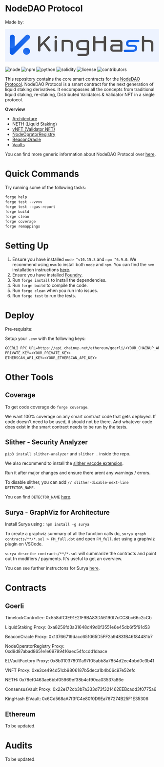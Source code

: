 # NodeDAO Protocol

Made by:

![kinghash](./docs/images/kingHashLogo.PNG)

![node](https://img.shields.io/badge/node-v10.15.3-green)
![npm](https://img.shields.io/badge/npm-v6.9.0-green)
![python](https://img.shields.io/badge/python-v3.8.10-green)
![solidity](https://img.shields.io/badge/solidity-0.8.7-brightgreen)
![license](https://img.shields.io/github/license/King-Hash-Org/NodeDAO-Protocol)
![contributors](https://img.shields.io/github/contributors/King-Hash-Org/NodeDAO-Protocol)

<!--
| Statements                  | Branches                | Functions                 | Lines             |
| --------------------------- | ----------------------- | ------------------------- | ----------------- |
| ![Statements](https://img.shields.io/badge/statements-32.09%25-red.svg?style=flat) | ![Branches](https://img.shields.io/badge/branches-30.30%25-red.svg?style=flat) | ![Functions](https://img.shields.io/badge/functions-19.68%25-red.svg?style=flat) | ![Lines](https://img.shields.io/badge/lines-36.36%25-red.svg?style=flat) |
-->

This repository contains the core smart contracts for the [NodeDAO Protocol](https://nodedao.com/). NodeDAO Protocol is a smart contract for the next generation of liquid staking derivatives. It encompasses all the concepts from traditional liquid staking, re-staking, Distributed Validators & Validator NFT in a single protocol.

**Overview**

* [Architecture](./docs/architecture.md)
* [NETH (Liquid Staking)](./docs/liquidStaking.md)
* [vNFT (Validator NFT)](./docs/validatorNFT.md)
* [NodeOpratorRegistry](./docs/nodeOperatorRegistry.md)
* [BeaconOracle](./docs/beaconOracle.md)
* [Vaults](./docs/vaults.md)

You can find more generic information about NodeDAO Protocol over [here](https://www.kinghash.com/).

# Quick Commands

Try running some of the following tasks:

```shell
forge help
forge test --vvvv
forge test --gas-report
forge build
forge clean
forge coverage
forge remappings
```

# Setting Up

1. Ensure you have installed `node ^v10.15.3` and `npm ^6.9.0`. We recommend using `nvm` to install both `node` and `npm`. You can find the `nvm` installation instructions [here](https://github.com/nvm-sh/nvm#installing-and-updating).
2. Ensure you have installed [Foundry](https://book.getfoundry.sh/getting-started/installation).
3. Run `forge install` to install the dependencies.
4. Run `forge build` to compile the code.
5. Run `forge clean` when you run into issues.
6. Run `forge test` to run the tests.

# Deploy

Pre-requisite:

Setup your `.env` with the following keys:

```
GOERLI_RPC_URL=https://api.chainup.net/ethereum/goerli/<YOUR_CHAINUP_API_KEY>
PRIVATE_KEY=<YOUR_PRIVATE_KEY>
ETHERSCAN_API_KEY=<YOUR_ETHERSCAN_API_KEY>
```

# Other Tools

## Coverage

To get code coverage do `forge coverage`.

We want 100% coverage on any smart contract code that gets deployed. If code doesn't need to be used, it should not be there. And whatever code does exist in the smart contract needs to be run by the tests.

## Slither - Security Analyzer

`pip3 install slither-analyzer` and
`slither .` inside the repo.

We also recommend to install the [slither vscode extension](https://marketplace.visualstudio.com/items?itemName=trailofbits.slither-vscode).

Run it after major changes and ensure there arent any warnings / errors.

To disable slither, you can add `// slither-disable-next-line DETECTOR_NAME`.

You can find `DETECTOR_NAME` [here](https://github.com/crytic/slither/wiki/Detector-Documentation).

## Surya - GraphViz for Architecture

Install Surya using : `npm install -g surya`

To create a graphviz summary of all the function calls do, `surya graph contracts/**/*.sol > FM_full.dot` and open `FM_full.dot` using a graphviz plugin on VSCode.

`surya describe contracts/**/*.sol` will summarize the contracts and point out fn modifiers / payments. It's useful to get an overview.

You can see further instructons for Surya [here](https://github.com/ConsenSys/surya).


# Contracts 
## Goerli

TimelockController: 0x558dfCfE91E2fF9BA83DA6190f7cCC8bc66c2cCb

LiquidStaking Proxy: 0xa8256fd3a31648d49d0f3551e6e45db6f5f91d53

BeaconOracle Proxy: 0x13766719dacc651065D5FF2a94831B46f84481b7

NodeOperatorRegistry Proxy: 0xd9d87abad8651e1e69799416aec54fccdd1daace

ELVaultFactory Proxy: 0x8b310378011a97f05abb8a7854d2ec4bbd0e3b41

VNFT Proxy: 0xe3ce494d51cb9806187b5deca1b4b06c97e52efc

NETH: 0x78ef0463ae6bbf05969ef38b4cf90ca03537a86e

ConsensusVault Proxy: 0x22e172cb3b7a333d73f321462EEBcadd3f0775a6

KingHash ElVault: 0x6Cd568aA7f3fC4e80f0D9Ea767274B25F1E35306

## Ethereum

To be updated.

# Audits

To be updated.
